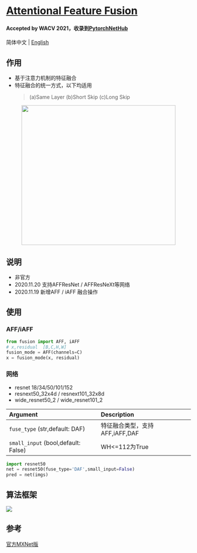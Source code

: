 # [Attentional Feature Fusion](https://arxiv.org/abs/2009.14082)
#### Accepted by WACV 2021，收录到[PytorchNetHub](https://github.com/bobo0810/PytorchNetHub)

简体中文 | [English](README_ENG.md)

## 作用
- 基于注意力机制的特征融合
- 特征融合的统一方式，以下均适用
    > (a)Same Layer  (b)Short Skip    (c)Long Skip

<div align="center">
<img src="https://github.com/bobo0810/AFF/blob/main/imgs/app.png" width="420px"  height="380px" alt="" >
</div>


## 说明
- 非官方
- 2020.11.20 支持AFFResNet / AFFResNeXt等网络
- 2020.11.19 新增AFF / iAFF 融合操作

## 使用

### AFF/iAFF
```python
from fusion import AFF, iAFF
# x,residual  [B,C,H,W]
fusion_mode = AFF(channels=C)
x = fusion_mode(x, residual)
```

### 网络
- resnet 18/34/50/101/152
- resnext50_32x4d / resnext101_32x8d
- wide_resnet50_2 / wide_resnet101_2


| **Argument**    | **Description** |
| :-------------- | :-------------- |
| `fuse_type` (str,default: DAF) | 特征融合类型，支持AFF,iAFF,DAF |
| `small_input` (bool,default: False) | WH<=112为True |


```python
import resnet50
net = resnet50(fuse_type='DAF',small_input=False)
pred = net(imgs)
```

## 算法框架
![](https://github.com/bobo0810/AFF/blob/main/imgs/AFF.png)

## 参考
 [官方MXNet版](https://github.com/YimianDai/open-aff)











